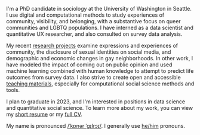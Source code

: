 ---
---

I'm a PhD candidate in sociology at the University of Washington in Seattle. I use digital and computational methods to study experiences of community, visibility, and belonging, with a substantive focus on queer communities and LGBTQ populations. I have interned as a data scientist and quantitative UX researcher, and also consulted on survey data analysis. 

My recent [research projects](/research/) examine expressions and experiences of community, the disclosure of sexual identities on social media, and demographic and economic changes in gay neighborhoods. In other work, I have modeled the impact of coming out on public opinion and used machine learning combined with human knowledge to attempt to predict life outcomes from survey data. I also strive to create open and accessible [teaching materials](/teaching/), especially for computational social science methods and tools.

I plan to graduate in 2023, and I'm interested in positions in data science and quantitative social science. To learn more about my work, you can view my [short resume](/gilroy_resume.pdf) or my [full CV](/gilroy_cv.pdf).

My name is pronounced [/ˈkɒnər ˈgɪlrɔɪ/](https://en.wikipedia.org/wiki/Help:IPA/English). I generally use [he/him](https://pronoun.is/he) pronouns. 
